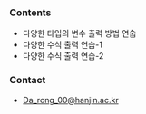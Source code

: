 ### Contents
- 다양한 타입의 변수 출력 방법 연숩
- 다양한 수식 출력 연습-1
- 다양한 수식 출력 연습-2

### Contact
- Da_rong_00@hanjin.ac.kr